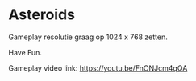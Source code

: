 # Asteroids

Gameplay resolutie graag op 1024 x 768 zetten.

Have Fun.

Gameplay video link:
https://youtu.be/FnONJcm4qQA
